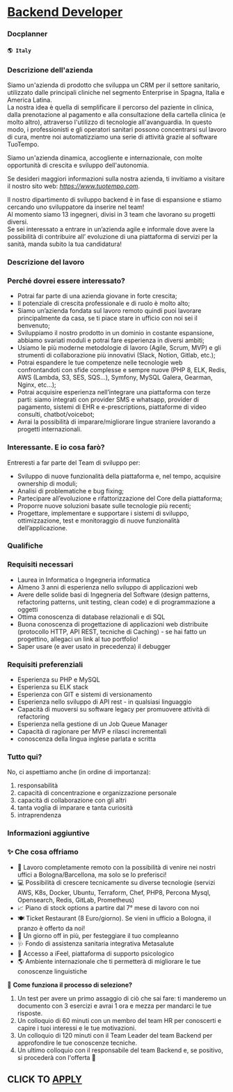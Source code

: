 # [Backend Developer](https://www.remotewlb.com/apply/backend-developer-72744)  
### Docplanner  
#### `🌎 Italy`  

### Descrizione dell'azienda

Siamo un'azienda di prodotto che sviluppa un CRM per il settore sanitario, utilizzato dalle principali cliniche nel segmento Enterprise in Spagna, Italia e America Latina.  
La nostra idea è quella di semplificare il percorso del paziente in clinica, dalla prenotazione al pagamento e alla consultazione della cartella clinica (e molto altro), attraverso l'utilizzo di tecnologie all'avanguardia. In questo modo, i professionisti e gli operatori sanitari possono concentrarsi sul lavoro di cura, mentre noi automatizziamo una serie di attività grazie al software TuoTempo.

Siamo un'azienda dinamica, accogliente e internazionale, con molte opportunità di crescita e sviluppo dell'autonomia.

Se desideri maggiori informazioni sulla nostra azienda, ti invitiamo a visitare il nostro sito web: _https://www.tuotempo.com_.

Il nostro dipartimento di sviluppo backend è in fase di espansione e stiamo cercando uno sviluppatore da inserire nel team!  
Al momento siamo 13 ingegneri, divisi in 3 team che lavorano su progetti diversi.  
Se sei interessato a entrare in un’azienda agile e informale dove avere la possibilità di contribuire all’ evoluzione di una piattaforma di servizi per la sanità, manda subito la tua candidatura!

### Descrizione del lavoro

### Perché dovrei essere interessato?

  * Potrai far parte di una azienda giovane in forte crescita; 
  * Il potenziale di crescita professionale e di ruolo è molto alto;
  * Siamo un’azienda fondata sul lavoro remoto quindi puoi lavorare principalmente da casa, se ti piace stare in ufficio con noi sei il benvenuto;
  * Sviluppiamo il nostro prodotto in un dominio in costante espansione, abbiamo svariati moduli e potrai fare esperienza in diversi ambiti;
  * Usiamo le più moderne metodologie di lavoro (Agile, Scrum, MVP) e gli strumenti di collaborazione più innovativi (Slack, Notion, Gitlab, etc.);
  * Potrai espandere le tue competenze nelle tecnologie web confrontandoti con sfide complesse e sempre nuove (PHP 8, ELK, Redis, AWS (Lambda, S3, SES, SQS…), Symfony, MySQL Galera, Gearman, Nginx, etc...);
  * Potrai acquisire esperienza nell’integrare una piattaforma con terze parti: siamo integrati con provider SMS e whatsapp, provider di pagamento, sistemi di EHR e e-prescriptions, piattaforme di video consulti, chatbot/voicebot;
  * Avrai la possibilità di imparare/migliorare lingue straniere lavorando a progetti internazionali.

### Interessante. E io cosa farò?

Entreresti a far parte del Team di sviluppo per:

  * Sviluppo di nuove funzionalità della piattaforma e, nel tempo, acquisire ownership di moduli;
  * Analisi di problematiche e bug fixing;
  * Partecipare all’evoluzione e rifattorizzazione del Core della piattaforma;
  * Proporre nuove soluzioni basate sulle tecnologie più recenti;
  * Progettare, implementare e supportare i sistemi di sviluppo, ottimizzazione, test e monitoraggio di nuove funzionalità dell’applicazione.

### Qualifiche

### Requisiti necessari

  * Laurea in Informatica o Ingegneria informatica
  * Almeno 3 anni di esperienza nello sviluppo di applicazioni web
  * Avere delle solide basi di Ingegneria del Software (design patterns, refactoring patterns, unit testing, clean code) e di programmazione a oggetti
  * Ottima conoscenza di database relazionali e di SQL
  * Buona conoscenza di progettazione di applicazioni web distribuite (protocollo HTTP, API REST, tecniche di Caching) - se hai fatto un progettino, allegaci un link al tuo portfolio!
  * Saper usare (e aver usato in precedenza) il debugger

### Requisiti preferenziali

  * Esperienza su PHP e MySQL 
  * Esperienza su ELK stack
  * Esperienza con GIT e sistemi di versionamento
  * Esperienza nello sviluppo di API rest - in qualsiasi linguaggio
  * Capacità di muoversi su software legacy per promuovere attività di refactoring
  * Esperienza nella gestione di un Job Queue Manager
  * Capacità di ragionare per MVP e rilasci incrementali
  * conoscenza della lingua inglese parlata e scritta

### Tutto qui?

No, ci aspettiamo anche (in ordine di importanza):

  1. responsabilità
  2. capacità di concentrazione e organizzazione personale
  3. capacità di collaborazione con gli altri
  4. tanta voglia di imparare e tanta curiosità
  5. intraprendenza

### Informazioni aggiuntive

### ✨ Che cosa offriamo

  * 🏡 Lavoro completamente remoto con la possibilità di venire nei nostri uffici a Bologna/Barcellona, ma solo se lo preferisci!
  * 💻 Possibilità di crescere tecnicamente su diverse tecnologie (servizi AWS, K8s, Docker, Ubuntu, Terraform, Chef, PHP8, Percona Mysql, Opensearch, Redis, GitLab, Prometheus)
  * 📈 Piano di stock options a partire dal 7° mese di lavoro con noi
  * 🍽️ Ticket Restaurant (8 Euro/giorno). Se vieni in ufficio a Bologna, il pranzo è offerto da noi!
  * 🎂 Un giorno off in più, per festeggiare il tuo compleanno
  * 🩺 Fondo di assistenza sanitaria integrativa Metasalute
  * 🌱 Accesso a iFeel, piattaforma di supporto psicologico
  * 🌎 Ambiente internazionale che ti permetterà di migliorare le tue conoscenze linguistiche

🤝 **Come funziona il processo di selezione?**

  1. Un test per avere un primo assaggio di ciò che sai fare: ti manderemo un documento con 3 esercizi e avrai 1 ora e mezza per mandarci le tue risposte.
  2. Un colloquio di 60 minuti con un membro del team HR per conoscerti e capire i tuoi interessi e le tue motivazioni.
  3. Un colloquio di 120 minuti con il Team Leader del team Backend per approfondire le tue conoscenze tecniche.
  4. Un ultimo colloquio con il responsabile del team Backend e, se positivo, si procederà con l'offerta 🎉

  
## CLICK TO [APPLY](https://www.remotewlb.com/apply/backend-developer-72744)


